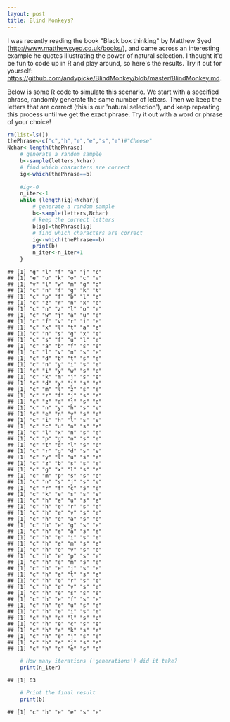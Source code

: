 ```yaml
---
layout: post
title: Blind Monkeys?
---
```


I was recently reading the book "Black box thinking" by Matthew Syed (<http://www.matthewsyed.co.uk/books/>), and came across an interesting example he quotes illustrating the power of natural selection. I thought it'd be fun to code up in R and play around, so here's the results. Try it out for yourself: <https://github.com/andypicke/BlindMonkey/blob/master/BlindMonkey.md>.



Below is some R code to simulate this scenario. We start with a specified phrase, randomly generate the same number of letters. Then we keep the letters that are correct (this is our 'natural selection'), and keep repeating this process until we get the exact phrase. Try it out with a word or phrase of your choice! 

```r
rm(list=ls())
thePhrase<-c("c","h","e","e","s","e")#"Cheese"
Nchar<-length(thePhrase)
    # generate a random sample
    b<-sample(letters,Nchar)
    # find which characters are correct
    ig<-which(thePhrase==b)
    
    #ig<-0
    n_iter<-1
    while (length(ig)<Nchar){
        # generate a random sample
        b<-sample(letters,Nchar)
        # keep the correct letters
        b[ig]=thePhrase[ig]
        # find which characters are correct
        ig<-which(thePhrase==b)
        print(b)
        n_iter<-n_iter+1
    }
```

```
## [1] "g" "l" "f" "a" "j" "c"
## [1] "e" "u" "k" "o" "c" "v"
## [1] "v" "l" "w" "m" "g" "o"
## [1] "c" "n" "f" "g" "k" "t"
## [1] "c" "p" "f" "b" "l" "e"
## [1] "c" "z" "r" "n" "x" "e"
## [1] "c" "n" "z" "l" "o" "e"
## [1] "c" "w" "j" "a" "u" "e"
## [1] "c" "f" "v" "r" "i" "e"
## [1] "c" "x" "l" "t" "a" "e"
## [1] "c" "n" "s" "g" "x" "e"
## [1] "c" "s" "f" "u" "l" "e"
## [1] "c" "a" "b" "f" "s" "e"
## [1] "c" "l" "v" "n" "s" "e"
## [1] "c" "d" "b" "t" "s" "e"
## [1] "c" "n" "y" "i" "s" "e"
## [1] "c" "i" "y" "w" "s" "e"
## [1] "c" "k" "m" "j" "s" "e"
## [1] "c" "d" "y" "j" "s" "e"
## [1] "c" "m" "l" "z" "s" "e"
## [1] "c" "z" "f" "j" "s" "e"
## [1] "c" "z" "d" "j" "s" "e"
## [1] "c" "n" "y" "h" "s" "e"
## [1] "c" "e" "n" "y" "s" "e"
## [1] "c" "i" "h" "l" "s" "e"
## [1] "c" "c" "u" "n" "s" "e"
## [1] "c" "l" "x" "n" "s" "e"
## [1] "c" "p" "g" "n" "s" "e"
## [1] "c" "t" "d" "l" "s" "e"
## [1] "c" "r" "g" "d" "s" "e"
## [1] "c" "y" "l" "u" "s" "e"
## [1] "c" "z" "b" "s" "s" "e"
## [1] "c" "g" "x" "l" "s" "e"
## [1] "c" "m" "p" "s" "s" "e"
## [1] "c" "n" "s" "j" "s" "e"
## [1] "c" "r" "f" "c" "s" "e"
## [1] "c" "k" "e" "s" "s" "e"
## [1] "c" "h" "e" "u" "s" "e"
## [1] "c" "h" "e" "r" "s" "e"
## [1] "c" "h" "e" "v" "s" "e"
## [1] "c" "h" "e" "a" "s" "e"
## [1] "c" "h" "e" "g" "s" "e"
## [1] "c" "h" "e" "a" "s" "e"
## [1] "c" "h" "e" "i" "s" "e"
## [1] "c" "h" "e" "m" "s" "e"
## [1] "c" "h" "e" "v" "s" "e"
## [1] "c" "h" "e" "p" "s" "e"
## [1] "c" "h" "e" "m" "s" "e"
## [1] "c" "h" "e" "j" "s" "e"
## [1] "c" "h" "e" "t" "s" "e"
## [1] "c" "h" "e" "r" "s" "e"
## [1] "c" "h" "e" "v" "s" "e"
## [1] "c" "h" "e" "s" "s" "e"
## [1] "c" "h" "e" "f" "s" "e"
## [1] "c" "h" "e" "u" "s" "e"
## [1] "c" "h" "e" "i" "s" "e"
## [1] "c" "h" "e" "l" "s" "e"
## [1] "c" "h" "e" "c" "s" "e"
## [1] "c" "h" "e" "k" "s" "e"
## [1] "c" "h" "e" "j" "s" "e"
## [1] "c" "h" "e" "j" "s" "e"
## [1] "c" "h" "e" "e" "s" "e"
```

```r
    # How many iterations ('generations') did it take?
    print(n_iter)
```

```
## [1] 63
```

```r
    # Print the final result
    print(b)
```

```
## [1] "c" "h" "e" "e" "s" "e"
```




